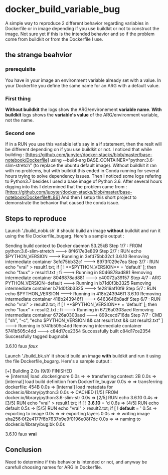 # docker_build_variable_bug
A simple way to reproduce 2 different behavior regarding variables in Dockerfile or in image depending if you use buildkit or not to construct the image.
Not sure yet if this is the intended behavior and so if the problem come from buildkit or from the Dockerfile I use.

## the strange beahvior 

### prerequisite
You have in your image an environment variable already set with a value.
In your Dockerfile you define the same name for an ARG with a default value.

### First thing
**Without buildkit** the logs show the ARG/environement **variable name**.
**With buildkit** logs shows the **variable's value** of the ARG/environment variable, not the name.

### Second one
If in a RUN you use this variable let's say in a if statement, then the reslt will be different depending on if you use buildkit or not.
I noticed that while building : [https://github.com/jupyter/docker-stacks/blob/master/base-notebook/Dockerfile] using --build-arg BASE_CONTAINER="python:3.6-slim-stretch" (to replace the ubuntu default image). Without buildkit it ran with no problems, but with buildkit this ended in Conda running for several hours trying to solve dependency issues. Then I noticed some logs refering to Python3.7 besides I used a base image of Python 3.6. 
After several hours digging into this I determined that the problem came from : [https://github.com/jupyter/docker-stacks/blob/master/base-notebook/Dockerfile#L86]
And then I setup this short project to demonstrate the behavior that caused the conda issue.


## Steps to reproduce
Launch './build_nobk.sh' it should build an image **without** buildkit and run it using the file Dockerfile_bugarg.
Here's a sample output :

  Sending build context to Docker daemon  53.25kB
  Step 1/7 : FROM python:3.6-slim-stretch
    ---> 8f4617e3e809
  Step 2/7 : RUN echo $PYTHON_VERSION
    ---> Running in 3efd75bb32c1
    3.6.10
  Removing intermediate container 3efd75bb32c1
    ---> 8973f029e7ea
  Step 3/7 : RUN echo "vrai" > result1.txt; if [ ! **$PYTHON_VERSION** = 'default' ]; then echo "faux" > result1.txt ; fi
    ---> Running in 8046878ad881
  Removing intermediate container 8046878ad881
    ---> c40072a39157
  Step 4/7 : ARG PYTHON_VERSION=default
    ---> Running in b71d0f3b3325
  Removing intermediate container b71d0f3b3325
    ---> fe2819af10f9
  Step 5/7 : RUN echo $PYTHON_VERSION
    ---> Running in 418b243946f1
    3.6.10
  Removing intermediate container 418b243946f1
    ---> 6463646b8adf
  Step 6/7 : RUN echo "vrai" > result2.txt; if [ ! **$PYTHON_VERSION** = 'default' ]; then echo "faux" > result2.txt ; fi
    ---> Running in 6726a0303aed
  Removing intermediate container 6726a0303aed
    ---> 899cecd716da
  Step 7/7 : CMD [ "sh", "-c", "echo $PYTHON_VERSION && cat result1.txt && cat result2.txt" ]
    ---> Running in 5741b505c4dd
  Removing intermediate container 5741b505c4dd
    ---> c84d17ce2354
  Successfully built c84d17ce2354
  Successfully tagged bug:nobk

  3.6.10
  faux
  *faux*


Launch './build_bk.sh' it should build an image **with** buildkit and run it using the file Dockerfile_bugarg.
Here's a sample output :

  [+] Building 2.0s (9/9) FINISHED                                  
  => [internal] load .dockerignore                            0.0s
  => => transferring context: 2B                              0.0s
  => [internal] load build definition from Dockerfile_bugvar  0.0s
  => => transferring dockerfile: 454B                         0.0s
  => [internal] load metadata for docker.io/library/python:3  0.0s
  => CACHED [1/5] FROM docker.io/library/python:3.6-slim-str  0.0s
  => [2/5] RUN echo 3.6.10                                    0.4s
  => [3/5] RUN echo "vrai" > result1.txt; if [ ! **3.6.10** = 'd  0.6s
  => [4/5] RUN echo default                                   0.5s
  => [5/5] RUN echo "vrai" > result2.txt; if [ ! **default** = '  0.5s
  => exporting to image                                       0.0s
  => => exporting layers                                      0.0s
  => => writing image sha256:0f2e4177f6b7637b9e9f0196e08f7dc  0.0s
  => => naming to docker.io/library/bug:bk                    0.0s

  3.6.10
  faux
  **vrai**

## Conclusion
Need to determine if this behavior is intended or not, and anyway be carefull choosing names for ARG in Dockerfile.
